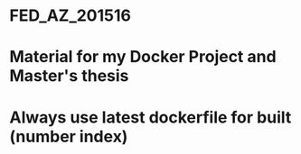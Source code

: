 # FED_AZ_201516
# Material for my Docker Project and Master's thesis
# Always use latest dockerfile for built (number index)